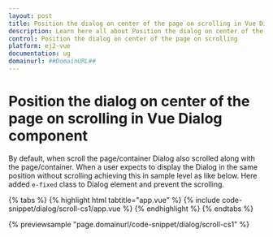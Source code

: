 ```yaml
---
layout: post
title: Position the dialog on center of the page on scrolling in Vue Dialog component | Syncfusion
description: Learn here all about Position the dialog on center of the page on scrolling in Syncfusion Vue Dialog component of Syncfusion Essential JS 2 and more.
control: Position the dialog on center of the page on scrolling 
platform: ej2-vue
documentation: ug
domainurl: ##DomainURL##
---
```


# Position the dialog on center of the page on scrolling in Vue Dialog component

By default, when scroll the page/container Dialog also scrolled along with the page/container. When a user expects to display the Dialog in the same position without scrolling achieving this in sample level as like below. Here added `e-fixed` class to Dialog element and prevent the scrolling.

{% tabs %}
{% highlight html tabtitle="app.vue" %}
{% include code-snippet/dialog/scroll-cs1/app.vue %}
{% endhighlight %}
{% endtabs %}
        
{% previewsample "page.domainurl/code-snippet/dialog/scroll-cs1" %}
